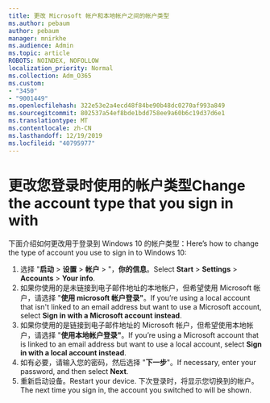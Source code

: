 ```yaml
---
title: 更改 Microsoft 帐户和本地帐户之间的帐户类型
ms.author: pebaum
author: pebaum
manager: mnirkhe
ms.audience: Admin
ms.topic: article
ROBOTS: NOINDEX, NOFOLLOW
localization_priority: Normal
ms.collection: Adm_O365
ms.custom:
- "3450"
- "9001449"
ms.openlocfilehash: 322e53e2a4ecd48f84be90b48dc0270af993a849
ms.sourcegitcommit: 802537a54ef8bde1bdd758ee9a60b6c19d37d6e1
ms.translationtype: MT
ms.contentlocale: zh-CN
ms.lasthandoff: 12/19/2019
ms.locfileid: "40795977"
---
```

# <a name="change-the-account-type-that-you-sign-in-with"></a><span data-ttu-id="029c6-102">更改您登录时使用的帐户类型</span><span class="sxs-lookup"><span data-stu-id="029c6-102">Change the account type that you sign in with</span></span>

<span data-ttu-id="029c6-103">下面介绍如何更改用于登录到 Windows 10 的帐户类型：</span><span class="sxs-lookup"><span data-stu-id="029c6-103">Here’s how to change the type of account you use to sign in to Windows 10:</span></span>

1. <span data-ttu-id="029c6-104">选择 "**启动** > **设置** > **帐户** > "，**你的信息**。</span><span class="sxs-lookup"><span data-stu-id="029c6-104">Select **Start** > **Settings** > **Accounts** > **Your info**.</span></span>
2. <span data-ttu-id="029c6-105">如果你使用的是未链接到电子邮件地址的本地帐户，但希望使用 Microsoft 帐户，请选择 "**使用 microsoft 帐户登录"**。</span><span class="sxs-lookup"><span data-stu-id="029c6-105">If you’re using a local account that isn't linked to an email address but want to use a Microsoft account, select **Sign in with a Microsoft account instead**.</span></span>
3. <span data-ttu-id="029c6-106">如果你使用的是链接到电子邮件地址的 Microsoft 帐户，但希望使用本地帐户，请选择 "**使用本地帐户登录"**。</span><span class="sxs-lookup"><span data-stu-id="029c6-106">If you’re using a Microsoft account that is linked to an email address but want to use a local account, select **Sign in with a local account instead**.</span></span>
4. <span data-ttu-id="029c6-107">如有必要，请输入您的密码，然后选择 "**下一步**"。</span><span class="sxs-lookup"><span data-stu-id="029c6-107">If necessary, enter your password, and then select **Next**.</span></span>
5. <span data-ttu-id="029c6-108">重新启动设备。</span><span class="sxs-lookup"><span data-stu-id="029c6-108">Restart your device.</span></span> <span data-ttu-id="029c6-109">下次登录时，将显示您切换到的帐户。</span><span class="sxs-lookup"><span data-stu-id="029c6-109">The next time you sign in, the account you switched to will be shown.</span></span>